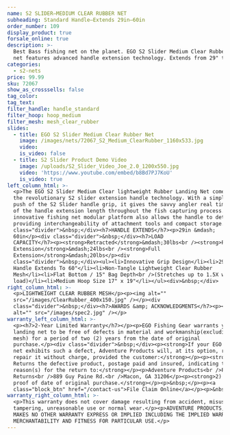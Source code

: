 ```yaml
---
name: S2 SLIDER—MEDIUM CLEAR RUBBER NET
subheading: Standard Handle—Extends 29in–60in
order_number: 109
display_product: true
forsale_online: true
description: >-
  Best Bass fishing net on the planet. EGO S2 Slider Medium Clear Rubber fishing
  net features advanced handle extension technology. Extends from 29" to 60"
categories:
  - s2-nets
price: 99.99
sku: 72067
show_as_crosssells: false
tag_color:
tag_text:
filter_handle: handle_standard
filter_hoop: hoop_medium
filter_mesh: mesh_clear_rubber
slides:
  - title: EGO S2 Slider Medium Clear Rubber Net
    image: /images/nets/72067_S2_Medium_ClearRubber_1160x533.jpg
    video:
    is_video: false
  - title: S2 Slider Product Demo Video
    image: /uploads/S2_Slider_Video_Joe_2.0_1200x550.jpg
    video: 'https://www.youtube.com/embed/b8Bd7PJ7KoU'
    is_video: true
left_column_html: >-
  <p>The EGO S2 Slider Medium Clear lightweight Rubber Landing Net comes with
  the revolutionary S2 slider extension handle technology. With a simple pull or
  push of the S2 Slider handle grip, it gives the savvy angler real time control
  of the handle extension length throughout the fish capturing process. The
  innovative fishing net modular platform also allows the handle to detach,
  providing interchangeability of attachment tools and compact storage.</p><div
  class="divider">&nbsp;</div><h7>HANDLE EXTENDS</h7><p>29in &mdash;
  60in</p><div class="divider">&nbsp;</div><h7>LOAD
  CAPACITY</h7><p><strong>Retracted</strong>&mdash;30lbs<br /><strong>Partial
  Extension</strong>&mdash;24lbs<br /><strong>Full
  Extension</strong>&mdash;20lbs</p><div
  class="divider">&nbsp;</div><ul><li>Innovative Grip Design</li><li>29" Slider
  Handle Extends To 60"</li><li>Non-Tangle Lightweight Clear Rubber
  Mesh</li><li>Flat Bottom / 15" Bag Depth<br />(Stretches up to 1.5X with
  load)</li><li>Medium Hoop Size 17" x 19"</li></ul><div>&nbsp;</div>
right_column_html: >-
  <p>LIGHTWEIGHT CLEAR RUBBER MESH</p><p><img alt=""
  src="/images/ClearRubber_400x150.jpg" /></p><div
  class="divider">&nbsp;</div><h7>AWARDS &amp; ACKNOWLEDGMENTS</h7><p><img
  alt="" src="/images/spec2.jpg" /></p>
warranty_left_column_html: >-
  <p><h7>2-Year Limited Warranty</h7></p><p>EGO Fishing Gear warrants your EGO
  landing net to be free of defects in material and workmanship(excluding net
  mesh) for a period of two (2) years from the date of original
  purchase.</p><div class="divider">&nbsp;</div><p><strong>If your EGO fishing
  net exhibits such a defect, Adventure Products will, at its option, replace or
  repair it without charge, provided the customer:</strong></p><p><strong>1)
  Returns the defective product, postage paid and insured, indicating the
  reason(s) for the return to:</strong></p><p>Adventure Products<br />Product
  Returns<br />889 Guy Paine Rd.<br />Macon, GA 31206</p><p><strong>2) Submits
  proof of date of original purchase.</strong></p><p>&nbsp;</p><p><a
  class="block_btn" href="/contact-us">File Claim Online</a></p><p>&nbsp;</p>
warranty_right_column_html: >-
  <p>This warranty does not cover damage resulting from accident, misuse, abuse,
  tampering, unreasonable use or normal wear.</p><p>ADVENTURE PRODUCTS, INC.
  MAKES NO OTHER WARRANTY EXPRESS OR IMPLIED INCLUDING THE IMPLIED WARRANTIES OF
  MERCHANTABILITY AND FITNESS FOR PARTICULAR USE.</p>
---
```

